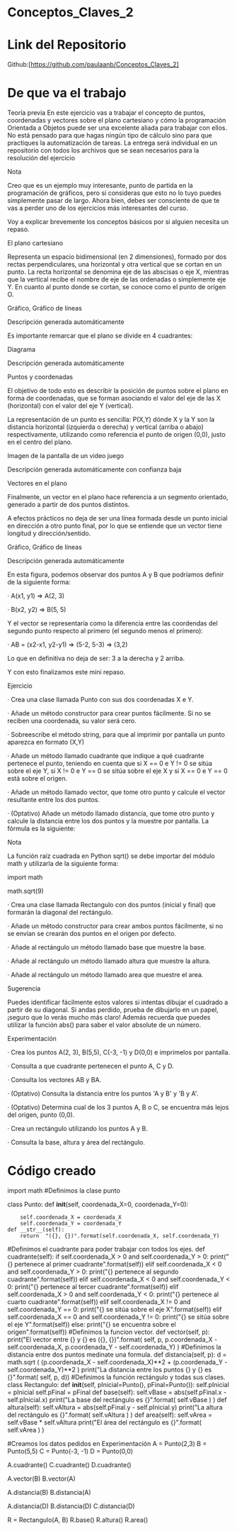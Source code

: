 # Conceptos_Claves_2

# Link del Repositorio
Github:[https://github.com/paulaanb/Conceptos_Claves_2]

# De que va el trabajo

Teoría previa
En este ejercicio vas a trabajar el concepto de puntos, coordenadas y vectores sobre el plano cartesiano y cómo la programación Orientada a Objetos puede ser una excelente aliada para trabajar con ellos. No está pensado para que hagas ningún tipo de cálculo sino para que practiques la automatización de tareas. La entrega será individual en un repositorio con todos los archivos que se sean necesarios para la resolución del ejercicio

Nota

Creo que es un ejemplo muy interesante, punto de partida en la programación de gráficos, pero si consideras que esto no lo tuyo puedes simplemente pasar de largo. Ahora bien, debes ser consciente de que te vas a perder uno de los ejercicios más interesantes del curso.

Voy a explicar brevemente los conceptos básicos por si alguien necesita un repaso.

El plano cartesiano

Representa un espacio bidimensional (en 2 dimensiones), formado por dos rectas perpendiculares, una horizontal y otra vertical que se cortan en un punto. La recta horizontal se denomina eje de las abscisas o eje X, mientras que la vertical recibe el nombre de eje de las ordenadas o simplemente eje Y. En cuanto al punto donde se cortan, se conoce como el punto de origen O.

Gráfico, Gráfico de líneas

Descripción generada automáticamente

Es importante remarcar que el plano se divide en 4 cuadrantes:

Diagrama

Descripción generada automáticamente

Puntos y coordenadas

El objetivo de todo esto es describir la posición de puntos sobre el plano en forma de coordenadas, que se forman asociando el valor del eje de las X (horizontal) con el valor del eje Y (vertical).

La representación de un punto es sencilla: P(X,Y) dónde X y la Y son la distancia horizontal (izquierda o derecha) y vertical (arriba o abajo) respectivamente, utilizando como referencia el punto de origen (0,0), justo en el centro del plano.

Imagen de la pantalla de un video juego

Descripción generada automáticamente con confianza baja

Vectores en el plano

Finalmente, un vector en el plano hace referencia a un segmento orientado, generado a partir de dos puntos distintos.

A efectos prácticos no deja de ser una línea formada desde un punto inicial en dirección a otro punto final, por lo que se entiende que un vector tiene longitud y dirección/sentido.

Gráfico, Gráfico de líneas

Descripción generada automáticamente

En esta figura, podemos observar dos puntos A y B que podríamos definir de la siguiente forma:

·        A(x1, y1) => A(2, 3)

·        B(x2, y2) => B(5, 5)

Y el vector se representaría como la diferencia entre las coordendas del segundo punto respecto al primero (el segundo menos el primero):

·        AB = (x2-x1, y2-y1) => (5-2, 5-3) => (3,2)

Lo que en definitiva no deja de ser: 3 a la derecha y 2 arriba.

Y con esto finalizamos este mini repaso.

Ejercicio

·        Crea una clase llamada Punto con sus dos coordenadas X e Y.

·        Añade un método constructor para crear puntos fácilmente. Si no se reciben una coordenada, su valor será cero.

·        Sobreescribe el método string, para que al imprimir por pantalla un punto aparezca en formato (X,Y)

·        Añade un método llamado cuadrante que indique a qué cuadrante pertenece el punto, teniendo en cuenta que si X == 0 e Y != 0 se sitúa sobre el eje Y, si X != 0 e Y == 0 se sitúa sobre el eje X y si X == 0 e Y == 0 está sobre el origen.

·        Añade un método llamado vector, que tome otro punto y calcule el vector resultante entre los dos puntos.

·        (Optativo) Añade un método llamado distancia, que tome otro punto y calcule la distancia entre los dos puntos y la muestre por pantalla. La fórmula es la siguiente:



Nota

La función raíz cuadrada en Python sqrt() se debe importar del módulo math y utilizarla de la siguiente forma:

import math

math.sqrt(9)

·        Crea una clase llamada Rectangulo con dos puntos (inicial y final) que formarán la diagonal del rectángulo.

·        Añade un método constructor para crear ambos puntos fácilmente, si no se envían se crearán dos puntos en el origen por defecto.

·        Añade al rectángulo un método llamado base que muestre la base.

·        Añade al rectángulo un método llamado altura que muestre la altura.

·        Añade al rectángulo un método llamado area que muestre el area.

Sugerencia

Puedes identificar fácilmente estos valores si intentas dibujar el cuadrado a partir de su diagonal. Si andas perdido, prueba de dibujarlo en un papel, ¡seguro que lo verás mucho más claro! Además recuerda que puedes utilizar la función abs() para saber el valor absolute de un número.

Experimentación

·        Crea los puntos A(2, 3), B(5,5), C(-3, -1) y D(0,0) e imprimelos por pantalla.

·        Consulta a que cuadrante pertenecen el punto A, C y D.

·        Consulta los vectores AB y BA.

·        (Optativo) Consulta la distancia entre los puntos 'A y B' y 'B y A'.

·        (Optativo) Determina cual de los 3 puntos A, B o C, se encuentra más lejos del origen, punto (0,0).

·        Crea un rectángulo utilizando los puntos A y B.

·        Consulta la base, altura y área del rectángulo.

# Código creado
import math
#Definimos la clase punto

class Punto:
    def __init__(self, coordenada_X=0, coordenada_Y=0):
 
        self.coordenada_X = coordenada_X
        self.coordenada_Y = coordenada_Y
    def __str__(self):
        return  "({}, {})".format(self.coordenada_X, self.coordenada_Y)
#Definimos el cuadrante para poder trabajar con todos los ejes.
   def cuadrante(self):
        if self.coordenada_X > 0 and self.coordenada_Y > 0:
            print("{} pertenece al primer cuadrante".format(self))
        elif self.coordenada_X < 0 and self.coordenada_Y > 0:
            print("{} pertenece al segundo cuadrante".format(self))
        elif self.coordenada_X < 0 and self.coordenada_Y < 0:
            print("{} pertenece al tercer cuadrante".format(self))
        elif self.coordenada_X > 0 and self.coordenada_Y < 0:
            print("{} pertenece al cuarto cuadrante".format(self))
        elif self.coordenada_X != 0 and self.coordenada_Y == 0:
            print("{} se sitúa sobre el eje X".format(self))
        elif self.coordenada_X == 0 and self.coordenada_Y != 0:
            print("{} se sitúa sobre el eje Y".format(self))
        else:
            print("{} se encuentra sobre el origen".format(self))
#Definimos la funcion vector.
    def vector(self, p):
        print("El vector entre {} y {} es ({}, {})".format(
            self, p, p.coordenada_X - self.coordenada_X, p.coordenada_Y - self.coordenada_Y) )
#Definimos la distancia entre dos puntos medinate una formula.
    def distancia(self, p):
        d = math.sqrt ( (p.coordenada_X - self.coordenada_X)**2 + (p.coordenada_Y - self.coordenada_Y)**2 )
        print("La distancia entre los puntos {} y {} es {}".format(
            self, p, d))
#Definimos la función rectángulo y todas sus clases.
    class Rectangulo:
    def __init__(self, pInicial=Punto(), pFinal=Punto()):
        self.pInicial = pInicial
        self.pFinal = pFinal
    def base(self):
        self.vBase = abs(self.pFinal.x - self.pInicial.x)
        print("La base del rectángulo es {}".format( self.vBase ) )
    def altura(self):
        self.vAltura = abs(self.pFinal.y - self.pInicial.y)
        print("La altura del rectángulo es {}".format( self.vAltura ) )
    def area(self):
        self.vArea = self.vBase * self.vAltura
        print("El área del rectángulo es {}".format( self.vArea ) )
 
#Creamos los datos pedidos en Experimentación
A = Punto(2,3)
B = Punto(5,5)
C = Punto(-3, -1)
D = Punto(0,0)

A.cuadrante()
C.cuadrante()
D.cuadrante()

A.vector(B)
B.vector(A)

A.distancia(B)
B.distancia(A)

A.distancia(D)
B.distancia(D)
C.distancia(D)

R = Rectangulo(A, B)
R.base()
R.altura()
R.area()